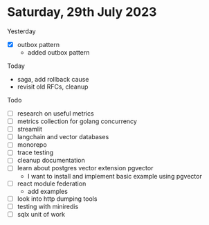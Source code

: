 # Saturday, 29th July 2023

Yesterday
- [x] outbox pattern
	- added outbox pattern


Today
- saga, add rollback cause
- revisit old RFCs, cleanup


Todo
- [ ] research on useful metrics
- [ ] metrics collection for golang concurrency
- [ ] streamlit
- [ ] langchain and vector databases
- [ ] monorepo
- [ ] trace testing
- [ ] cleanup documentation
- [ ] learn about postgres vector extension pgvector
	- I want to install and implement basic example using pgvector
- [ ] react module federation
  - add examples
- [ ] look into http dumping tools
- [ ] testing with miniredis
- [ ] sqlx unit of work
